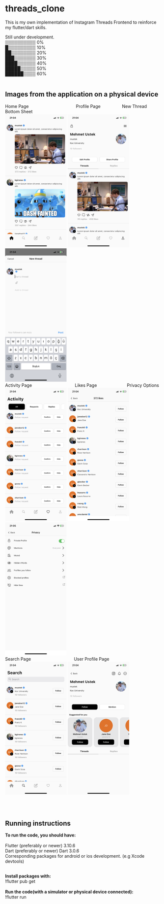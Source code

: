 # threads_clone

This is my own implementation of Instagram Threads Frontend to reinforce my flutter/dart skills.

Still under development.<br/>
▒▒▒▒▒▒▒▒▒▒ 0%<br/>
█▒▒▒▒▒▒▒▒▒ 10%<br/>
██▒▒▒▒▒▒▒▒ 20%<br/>
███▒▒▒▒▒▒▒ 30%<br/>
████▒▒▒▒▒▒ 40%<br/>
█████▒▒▒▒▒ 50%<br/>
██████▒▒▒▒ 60%<br/><br/>

## Images from the application on a physical device<br/>

Home Page&emsp;&emsp;&emsp;&emsp;&emsp;&emsp;&emsp;&emsp;&emsp;&emsp;&emsp;Profile Page&emsp;&emsp;&emsp;&emsp;&emsp;New Thread Bottom Sheet<br/>
<img src="photos_from_app/home_page.PNG" alt="Home Page" width="200"/>
<img src="photos_from_app/profile_page.PNG" alt="Profile Page" width="200"/>
<img src="photos_from_app/new_thread.PNG" alt="New Thread Bottom Sheet" width="200"/>
<br/>
Activity Page&emsp;&emsp;&emsp;&emsp;&emsp;&emsp;&emsp;&emsp;&emsp;&emsp;Likes Page&emsp;&emsp;&emsp;&emsp;&emsp;&emsp;&emsp;Privacy Options<br/>
<img src="photos_from_app/activity_page.PNG" alt="Activity Page" width="200"/>
<img src="photos_from_app/likes_page.PNG" alt="Likes Page" width="200"/>
<img src="photos_from_app/privacy_options.PNG" alt="Privacy Options" width="200"/>
<br/>
Search Page&emsp;&emsp;&emsp;&emsp;&emsp;&emsp;&emsp;&emsp;&emsp;&emsp;User Profile Page
<br/>
<img src="photos_from_app/search_page.PNG" alt="Search Page" width="200"/>
<img src="photos_from_app/user_profile_page.PNG" alt="User Profile Page" width="200"/>

<br/><br/>

## Running instructions

**To run the code, you should have:**<br /><br />
Flutter (preferably or newer) 3.10.6<br />
Dart (preferably or newer) Dart 3.0.6<br />
Corresponding packages for android or ios development. (e.g Xcode devtools)<br /><br />

**Install packages with:**<br />
!flutter pub get<br /><br />
**Run the code(with a simulator or physical device connected):**<br />
!flutter run<br />
